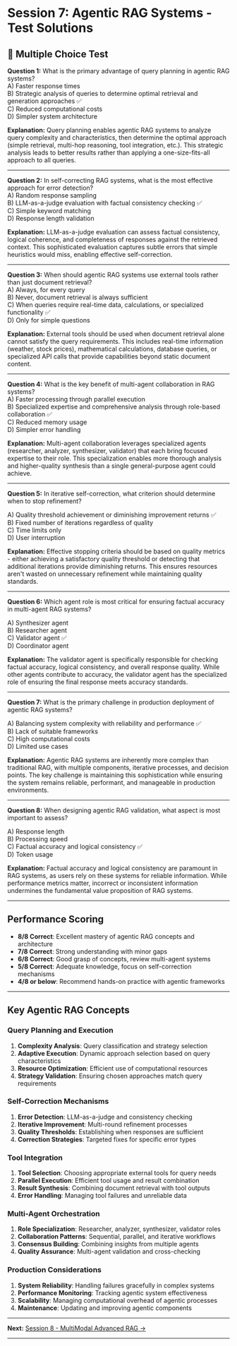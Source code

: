 # Session 7: Agentic RAG Systems - Test Solutions

## 📝 Multiple Choice Test

**Question 1:** What is the primary advantage of query planning in agentic RAG systems?  
A) Faster response times  
B) Strategic analysis of queries to determine optimal retrieval and generation approaches ✅  
C) Reduced computational costs  
D) Simpler system architecture  

**Explanation:** Query planning enables agentic RAG systems to analyze query complexity and characteristics, then determine the optimal approach (simple retrieval, multi-hop reasoning, tool integration, etc.). This strategic analysis leads to better results rather than applying a one-size-fits-all approach to all queries.

---

**Question 2:** In self-correcting RAG systems, what is the most effective approach for error detection?  
A) Random response sampling  
B) LLM-as-a-judge evaluation with factual consistency checking ✅  
C) Simple keyword matching  
D) Response length validation  

**Explanation:** LLM-as-a-judge evaluation can assess factual consistency, logical coherence, and completeness of responses against the retrieved context. This sophisticated evaluation captures subtle errors that simple heuristics would miss, enabling effective self-correction.

---

**Question 3:** When should agentic RAG systems use external tools rather than just document retrieval?  
A) Always, for every query  
B) Never, document retrieval is always sufficient  
C) When queries require real-time data, calculations, or specialized functionality ✅  
D) Only for simple questions  

**Explanation:** External tools should be used when document retrieval alone cannot satisfy the query requirements. This includes real-time information (weather, stock prices), mathematical calculations, database queries, or specialized API calls that provide capabilities beyond static document content.

---

**Question 4:** What is the key benefit of multi-agent collaboration in RAG systems?  
A) Faster processing through parallel execution  
B) Specialized expertise and comprehensive analysis through role-based collaboration ✅  
C) Reduced memory usage  
D) Simpler error handling  

**Explanation:** Multi-agent collaboration leverages specialized agents (researcher, analyzer, synthesizer, validator) that each bring focused expertise to their role. This specialization enables more thorough analysis and higher-quality synthesis than a single general-purpose agent could achieve.

---

**Question 5:** In iterative self-correction, what criterion should determine when to stop refinement?  

A) Quality threshold achievement or diminishing improvement returns ✅  
B) Fixed number of iterations regardless of quality  
C) Time limits only  
D) User interruption  

**Explanation:** Effective stopping criteria should be based on quality metrics - either achieving a satisfactory quality threshold or detecting that additional iterations provide diminishing returns. This ensures resources aren't wasted on unnecessary refinement while maintaining quality standards.

---

**Question 6:** Which agent role is most critical for ensuring factual accuracy in multi-agent RAG systems?  

A) Synthesizer agent  
B) Researcher agent  
C) Validator agent ✅  
D) Coordinator agent  

**Explanation:** The validator agent is specifically responsible for checking factual accuracy, logical consistency, and overall response quality. While other agents contribute to accuracy, the validator agent has the specialized role of ensuring the final response meets accuracy standards.

---

**Question 7:** What is the primary challenge in production deployment of agentic RAG systems?  

A) Balancing system complexity with reliability and performance ✅  
B) Lack of suitable frameworks  
C) High computational costs  
D) Limited use cases  

**Explanation:** Agentic RAG systems are inherently more complex than traditional RAG, with multiple components, iterative processes, and decision points. The key challenge is maintaining this sophistication while ensuring the system remains reliable, performant, and manageable in production environments.

---

**Question 8:** When designing agentic RAG validation, what aspect is most important to assess?  

A) Response length  
B) Processing speed  
C) Factual accuracy and logical consistency ✅  
D) Token usage  

**Explanation:** Factual accuracy and logical consistency are paramount in RAG systems, as users rely on these systems for reliable information. While performance metrics matter, incorrect or inconsistent information undermines the fundamental value proposition of RAG systems.

---

## Performance Scoring

- **8/8 Correct**: Excellent mastery of agentic RAG concepts and architecture  
- **7/8 Correct**: Strong understanding with minor gaps  
- **6/8 Correct**: Good grasp of concepts, review multi-agent systems  
- **5/8 Correct**: Adequate knowledge, focus on self-correction mechanisms  
- **4/8 or below**: Recommend hands-on practice with agentic frameworks  

---

## Key Agentic RAG Concepts

### Query Planning and Execution

1. **Complexity Analysis**: Query classification and strategy selection  
2. **Adaptive Execution**: Dynamic approach selection based on query characteristics  
3. **Resource Optimization**: Efficient use of computational resources  
4. **Strategy Validation**: Ensuring chosen approaches match query requirements  

### Self-Correction Mechanisms

1. **Error Detection**: LLM-as-a-judge and consistency checking  
2. **Iterative Improvement**: Multi-round refinement processes  
3. **Quality Thresholds**: Establishing when responses are sufficient  
4. **Correction Strategies**: Targeted fixes for specific error types  

### Tool Integration

1. **Tool Selection**: Choosing appropriate external tools for query needs  
2. **Parallel Execution**: Efficient tool usage and result combination  
3. **Result Synthesis**: Combining document retrieval with tool outputs  
4. **Error Handling**: Managing tool failures and unreliable data  

### Multi-Agent Orchestration

1. **Role Specialization**: Researcher, analyzer, synthesizer, validator roles  
2. **Collaboration Patterns**: Sequential, parallel, and iterative workflows  
3. **Consensus Building**: Combining insights from multiple agents  
4. **Quality Assurance**: Multi-agent validation and cross-checking  

### Production Considerations

1. **System Reliability**: Handling failures gracefully in complex systems  
2. **Performance Monitoring**: Tracking agentic system effectiveness  
3. **Scalability**: Managing computational overhead of agentic processes  
4. **Maintenance**: Updating and improving agentic components  

---

**Next:** [Session 8 - MultiModal Advanced RAG →](Session8_MultiModal_Advanced_RAG.md)

---
